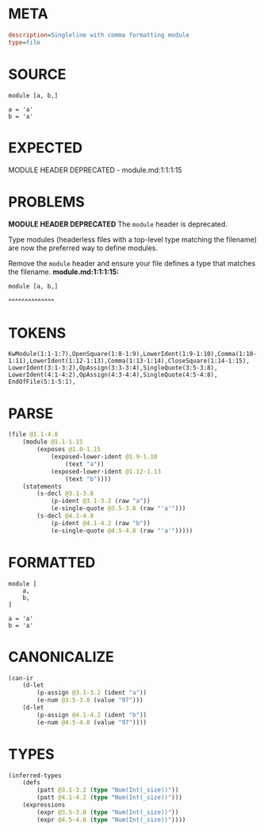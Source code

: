 # META
~~~ini
description=Singleline with comma formatting module
type=file
~~~
# SOURCE
~~~roc
module [a, b,]

a = 'a'
b = 'a'
~~~
# EXPECTED
MODULE HEADER DEPRECATED - module.md:1:1:1:15
# PROBLEMS
**MODULE HEADER DEPRECATED**
The `module` header is deprecated.

Type modules (headerless files with a top-level type matching the filename) are now the preferred way to define modules.

Remove the `module` header and ensure your file defines a type that matches the filename.
**module.md:1:1:1:15:**
```roc
module [a, b,]
```
^^^^^^^^^^^^^^


# TOKENS
~~~zig
KwModule(1:1-1:7),OpenSquare(1:8-1:9),LowerIdent(1:9-1:10),Comma(1:10-1:11),LowerIdent(1:12-1:13),Comma(1:13-1:14),CloseSquare(1:14-1:15),
LowerIdent(3:1-3:2),OpAssign(3:3-3:4),SingleQuote(3:5-3:8),
LowerIdent(4:1-4:2),OpAssign(4:3-4:4),SingleQuote(4:5-4:8),
EndOfFile(5:1-5:1),
~~~
# PARSE
~~~clojure
(file @1.1-4.8
	(module @1.1-1.15
		(exposes @1.8-1.15
			(exposed-lower-ident @1.9-1.10
				(text "a"))
			(exposed-lower-ident @1.12-1.13
				(text "b"))))
	(statements
		(s-decl @3.1-3.8
			(p-ident @3.1-3.2 (raw "a"))
			(e-single-quote @3.5-3.8 (raw "'a'")))
		(s-decl @4.1-4.8
			(p-ident @4.1-4.2 (raw "b"))
			(e-single-quote @4.5-4.8 (raw "'a'")))))
~~~
# FORMATTED
~~~roc
module [
	a,
	b,
]

a = 'a'
b = 'a'
~~~
# CANONICALIZE
~~~clojure
(can-ir
	(d-let
		(p-assign @3.1-3.2 (ident "a"))
		(e-num @3.5-3.8 (value "97")))
	(d-let
		(p-assign @4.1-4.2 (ident "b"))
		(e-num @4.5-4.8 (value "97"))))
~~~
# TYPES
~~~clojure
(inferred-types
	(defs
		(patt @3.1-3.2 (type "Num(Int(_size))"))
		(patt @4.1-4.2 (type "Num(Int(_size))")))
	(expressions
		(expr @3.5-3.8 (type "Num(Int(_size))"))
		(expr @4.5-4.8 (type "Num(Int(_size))"))))
~~~
